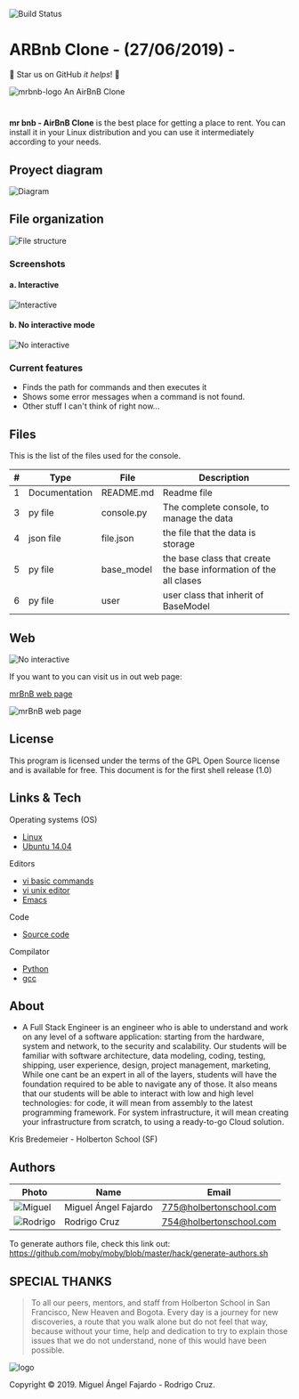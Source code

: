 ![Build Status](https://travis-ci.org/joemccann/dillinger.svg?branch=master)
# ARBnb Clone -  (27/06/2019) -
:rocket: Star us on GitHub  *it helps*! :rocket:

![mrbnb-logo](https://i.imgur.com/ayxTyyL.jpg)
An AirBnB Clone
#

**mr bnb - AirBnB Clone** is the best place for getting a place to rent.  You can install it in your Linux distribution and you can use it intermediately according to your needs.

## Proyect diagram

![Diagram](https://i.imgur.com/UpwCX6L.png)

## File organization

![File structure](https://i.imgur.com/F6Mapea.png)

### Screenshots
#### a. Interactive
![Interactive](https://i.imgur.com/gB4TsGn.jpg)

#### b. No interactive mode
![No interactive](https://i.imgur.com/Q1OiFxX.jpg)
### Current features
* Finds the path for commands and then executes it
* Shows some error messages when a command is not found.
* Other stuff I can't think of right now...


## Files

This is the list of the files used for the console.

| # | Type | File   | Description |
| -- |------  |  -----------  | ----------- |
|1|Documentation| README.md |Readme file|
|3|py file|console.py|The complete console, to manage the data|
|4|json file|file.json|the file that the data is storage|
|5|py file|base_model|the base class that create the base information of the all clases|
|6|py file|user|user class that inherit of BaseModel|


## Web

![No interactive](https://cdn4.iconfinder.com/data/icons/under-construction-1/512/sign-256.png)

If you want to you can visit us in out web page:

[mrBnB web page](C:\R\AirBnB_clone\web_static)

![mrBnB web page](https://i.imgur.com/C0O8NAB.png)



## License

This program is licensed under the terms of the GPL Open Source license and is available for free.
This document is for the first shell release (1.0)



## Links & Tech
Operating systems (OS)
* [Linux](https://www.linux.org)
* [Ubuntu 14.04](http://releases.ubuntu.com/14.04/)

Editors
* [vi basic commands](https://www.ccsf.edu/Pub/Fac/vi.html)
* [vi unix editor](https://sourceforge.net/projects/ex-vi/)
* [Emacs](https://www.gnu.org/software/emacs/)

Code
* [Source code](https://github.com/rodrigocruz13/AirBnB_clone)

Compilator
* [Python](https://www.python.org/downloads/release/python-373/)
* [gcc](https://www.gnu.org/software/gcc/)

## About


- A Full Stack Engineer is an engineer who is able to understand and work on any level of a software
application: starting from the hardware, system and network, to the security and scalability. Our students
will be familiar with software architecture, data modeling, coding, testing, shipping, user experience,
design, project management, marketing,  While one cant be an expert in all of the layers, students
will have the foundation required to be able to navigate any of those.
It also means that our students will be able to interact with low and high level technologies: for code,
it will mean from assembly to the latest programming framework. For system infrastructure, it will mean
creating your infrastructure from scratch, to using a ready-to-go Cloud solution.

Kris Bredemeier - Holberton School (SF)

## Authors

 Photo  | Name | Email
 -----  | ---- | -----
![Miguel](https://i.imgur.com/t5tSNmr.jpg)| Miguel Ángel Fajardo | 775@holbertonschool.com
![Rodrigo](https://i.imgur.com/36L7XQD.jpg)| Rodrigo Cruz | 754@holbertonschool.com


To generate authors file, check this link out:
https://github.com/moby/moby/blob/master/hack/generate-authors.sh


## SPECIAL THANKS
> To all our peers, mentors, and staff from Holberton School in San Francisco, New Heaven and Bogota.
>Every day is a journey for new discoveries, a route that you walk alone but do not feel that way, because
without your time, help and dedication to try to explain those issues that we do not understand, none of
this would have been possible.

![logo](https://i.imgur.com/Be5IMsL.jpg)

Copyright © 2019. Miguel Ángel Fajardo - Rodrigo Cruz. 
